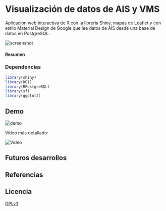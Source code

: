 # Visualización de datos de AIS y VMS

Aplicación web interactiva de R con la librería Shiny, mapas de Leaflet y con estilo Material Design de Google que lee datos de AIS desde una base de datos en PostgreSQL.

![screenshot](https://github.com/guzmanlopez/AISVMS_vis/blob/master/screenshots/screenshot.png)

#### **Resumen**

### Dependencias

```R
library(shiny)
library(DBI)
library(RPostgreSQL)
library(sf)
library(ggplot2)

```

## Demo

![demo](https://github.com/guzmanlopez/AISVMS_vis/blob/master/screenshots/AIS_vis-shinyapp-demo.gif)

Video más detallado:

![Video](https://drive.google.com/file/d/1ogtGnG1EB5UUqNCO7vRRe36yGPvhjLeU)

## Futuros desarrollos

## Referencias

## Licencia
[GPLv3](LICENSE.txt)

